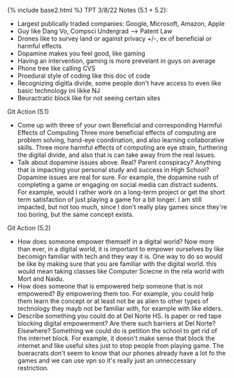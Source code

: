 {% include base2.html %}
TPT 3/8/22 Notes (5.1 + 5.2):
  * Largest publically traded companies: Google, Microsoft, Amazon, Apple
  * Guy like Dang Vo, Compsci Undergrad --> Patent Law
  * Drones like to survey land or against privacy +/-, ex of beneficial or harmful effects
  * Dopamine makes you feel good, like gaming
  * Having an intervention, gaming is more prevelant in guys on average
  * Phone tree like calling CVS
  * Proedural style of coding like this doc of code
  * Recognizing digitla divide, some people don't have access to even like basic technology ini likke NJ
  * Beuractratic block like for not seeing certain sites
   
 Git Action (5.1)
  * Come up with three of your own Beneficial and corresponding Harmful Effects of Computing
     Three more beneficial effects of computing are problem solving, hand-eye coordination, and also learning collaborative skills. Three more harmful effects of computing are eye strain, furthering the digital divide, and also that is can take away from the real issues.
  * Talk about dopamine issues above. Real? Parent conspiracy? Anything that is impacting your personal study and success in High School?
     Dopamine issues are real for sure. For example, the dopamine rush of completing a game or engaging on social media can distract sudents. For example, would I rather work on a long-term project or get the short term satisfaction of just playing a game for a bit longer. I am still impacted, but not too much, since I don't really play games since they're too boring, but the same concept exists.

 Git Action (5.2)
  *  How does someone empower themself in a digital world?
     Now more than ever, in a digital world, it is important to empower ourselves by like becomign familiar with tech and they way it is. One way to do so would be like by making sure that you are familiar with the digital world. this would mean taking classes like Computer Sciecne in the rela world with Mort and Naidu.
  *  How does someone that is empowered help someone that is not empowered? 
     By empowering them too. For example, you could help them learn the concept or at least not be as alien to other types of technology they mayb not be familiar with, for example with like elders.  
  *  Describe something you could do at Del Norte HS. Is paper or red tape blocking digital empowerment? Are there such barriers at Del Norte? Elsewhere?
     Something we could do is petition the school to get rid of the internet block. For example, it doesn't make sense that block the internet and like useful sites just to stop people from playing game. The bueracrats don't seem to know that our phones already have  a lot fo the games and we can use vpn so it's really just an unneccessary restriction.
